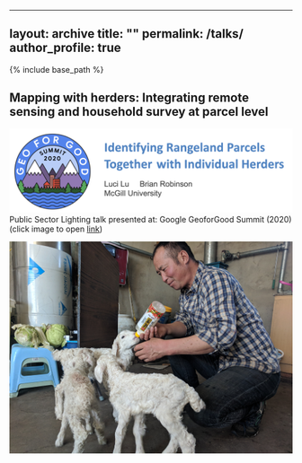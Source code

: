 
---
layout: archive
title: ""
permalink: /talks/
author_profile: true
---

{% include base_path %}

Mapping with herders: Integrating remote sensing and household survey at parcel level 
----

[![IMAGE ALT TEXT HERE](https://raw.githubusercontent.com/lucixlu/lucixlu.github.io/master/images/gee.png)](https://www.youtube.com/watch?v=CbHYkUpCwCI)
Public Sector Lighting talk presented at: Google GeoforGood Summit (2020) (click image to open [link](https://www.youtube.com/watch?v=CbHYkUpCwCI)) 


<img src="https://raw.githubusercontent.com/lucixlu/lucixlu.github.io/master/images/herder2.jpg" alt="Your image title"/>
